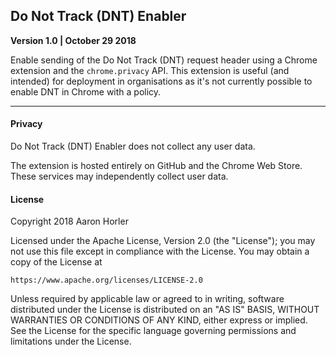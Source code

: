 ## Do Not Track (DNT) Enabler

**Version 1.0 | October 29 2018**

Enable sending of the Do Not Track (DNT) request header using a Chrome extension and the `chrome.privacy` API. This extension is useful (and intended) for deployment in organisations as it's not currently possible to enable DNT in Chrome with a policy.

---

#### Privacy

Do Not Track (DNT) Enabler does not collect any user data. 

The extension is hosted entirely on GitHub and the Chrome Web Store. These services may independently collect user data.

#### License

Copyright 2018 Aaron Horler

Licensed under the Apache License, Version 2.0 (the "License");
you may not use this file except in compliance with the License.
You may obtain a copy of the License at

    https://www.apache.org/licenses/LICENSE-2.0

Unless required by applicable law or agreed to in writing, software
distributed under the License is distributed on an "AS IS" BASIS,
WITHOUT WARRANTIES OR CONDITIONS OF ANY KIND, either express or implied.
See the License for the specific language governing permissions and
limitations under the License.
